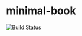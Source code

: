 minimal-book
============

[![Build Status](http://pdf.oerpub.org/philschatz/minimal-book.png)](http://pdf.oerpub.org/philschatz/minimal-book)
